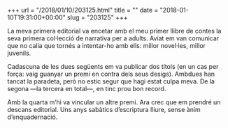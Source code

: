 +++
url = "/2018/01/10/203125.html"
title = ""
date = "2018-01-10T19:31:00+00:00"
slug = "203125"
+++

La meva primera editorial va encetar amb el meu primer llibre de contes la seva primera col·lecció de narrativa per a adults. Aviat em van comunicar que no calia que tornés a intentar-ho amb ells: millor novel·les, millor juvenils.

Cadascuna de les dues següents em va publicar dos títols (en un cas per força: vaig guanyar un premi en contra dels seus desigs). Ambdues han tancat la paradeta, però no estic segur que hagi estat culpa meva. De la segona —la tercera en total—, en tinc prou bon record.

Amb la quarta m’hi va vincular un altre premi. Ara crec que em prendré un descans editorial. Uns anys sabàtics d’escriptura lliure, sense ànim d’enquadernació.
